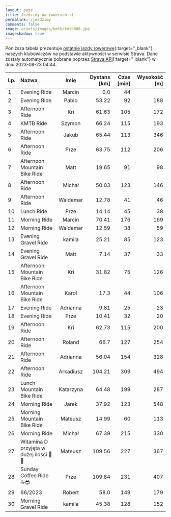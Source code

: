 ```yaml
---
layout: page
title: Jeździmy na rowerach :)
permalink: /jezdzimy
comments: false
image: assets/images/kmtb/kmtb008.jpg
imageshadow: true
---
```


Poniższa tabela prezentuje [ostatnie jazdy rowerowe](https://www.strava.com/clubs/336381){:target="_blank"} naszych klubowiczów na podstawie aktywności w serwisie Strava. Dane zostały automatycznie pobrane poprzez [Strava API](https://developers.strava.com/docs/reference/#api-Clubs-getClubActivitiesById){:target="_blank"} w dniu 2023-08-23 04:44.

Lp. | Nazwa | Imię | Dystans [km] | Czas [min] | Wysokość [m]
:--- | :--- | :---: | ---: | ---: | ---:
1|Evening Ride|Marcin|0.0|44|
2|Evening Ride|Pablo|53.22|92|188
3|Afternoon Ride|Kri|61.63|105|172
4|KMTB Ride|Szymon|66.24|115|193
5|Afternoon Ride|Jakub|65.44|113|346
6|Afternoon Ride|Prze|63.75|112|206
7|Afternoon Mountain Bike Ride|Matt|19.65|91|98
8|Afternoon Ride|Michał|50.03|123|146
9|Afternoon Ride|Waldemar|12.78|41|46
10|Lunch Ride|Prze|14.14|45|38
11|Morning Ride|Marcin|70.41|176|169
12|Morning Ride|Waldemar|12.59|38|59
13|Evening Gravel Ride|kamila|25.21|85|123
14|Evening Gravel Ride|Matt|7.14|37|33
15|Afternoon Mountain Bike Ride|Kri|31.82|75|126
16|Afternoon Mountain Bike Ride|Karol|17.3|44|106
17|Evening Ride|Adrianna|9.81|25|23
18|Evening Ride|Prze|10.41|32|20
19|Afternoon Ride|Kri|62.73|115|200
20|Afternoon Ride|Roland|66.7|127|254
21|Afternoon Ride|Adrianna|56.04|154|328
22|Afternoon Ride|Arkadiusz|104.21|309|494
23|Lunch Mountain Bike Ride|Katarzyna|64.48|199|287
24|Morning Ride|Jarek|37.92|123|548
25|Morning Mountain Bike Ride|Mateusz|14.99|60|113
26|Morning Ride|Michał|67.39|215|330
27|Witamina D przyjęta w dużej ilości 🥵🥵|Mateusz|109.56|227|367
28|Sunday Coffee Ride ☕️😎|Prze|109.84|231|407
29|66/2023|Robert|58.0|149|179
30|Morning Gravel Ride|kamila|45.38|128|152
